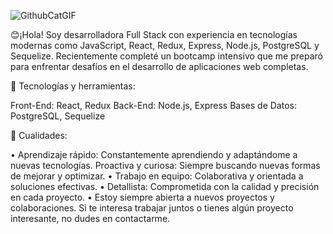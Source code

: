 ![GithubCatGIF](https://github.com/ARagustinaramos/ARagustinaramos/assets/144278185/6f75627a-ae0f-4e57-ba80-40d4d41505a1)



😊¡Hola! Soy desarrolladora Full Stack con experiencia en tecnologías modernas como JavaScript, React, Redux, Express, Node.js, PostgreSQL y Sequelize. Recientemente completé un bootcamp intensivo que me preparó para enfrentar desafíos en el desarrollo de aplicaciones web completas.

🔧 Tecnologías y herramientas:

Front-End: React, Redux
Back-End: Node.js, Express
Bases de Datos: PostgreSQL, Sequelize

🚀 Cualidades:

• Aprendizaje rápido: Constantemente aprendiendo y adaptándome a nuevas tecnologías. Proactiva y curiosa: Siempre buscando nuevas formas de mejorar y optimizar.
• Trabajo en equipo: Colaborativa y orientada a soluciones efectivas.
• Detallista: Comprometida con la calidad y precisión en cada proyecto.
• Estoy siempre abierta a nuevos proyectos y colaboraciones. Si te interesa trabajar juntos o tienes algún proyecto interesante, no dudes en contactarme.

